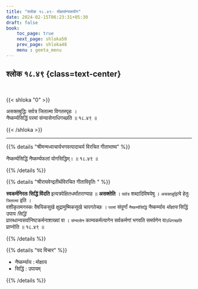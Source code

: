```yaml
---
title: "श्लोक १८.४९- मोक्षसंन्यसयोग"
date: 2024-02-15T06:23:31+05:30
draft: false
book:
    toc_page: true
    next_page: shloka50
    prev_page: shloka48
    menu : geeta_menu
---
```




## श्लोक १८.४९ {class=text-center}

<br/>

{{< shloka  "0"  >}}

असक्तबुद्धिः सर्वत्र जितात्मा विगतस्पृहः ।  
नैष्कर्म्यसिद्धिं परमां संन्यासेनाधिगच्छति ॥ १८.४९ ॥

{{< /shloka >}}

---


{{% details "श्रीमन्मध्वाचार्यभगवत्पादाचर्य विरचित  गीताभाष्य" %}}

नैष्कर्म्यसिद्धिं नैष्कर्म्यफलां योगसिद्धिम्। ॥ १८.४९ ॥

{{% /details %}}



{{% details "श्रीराघवेन्द्रतीर्थविरचित गीताविवृतिः " %}}

**स्वकर्मनिरतः सिद्धिं विंदति** इत्यत्रपेक्षितधर्मांतराण्याह 
॥ **असक्तेति** । `सर्वत्र` शब्दादिविषयेषु । `असक्तबुद्वि`त्वे हेतुः `जितात्मा` इति ।  
वशीकृतमनस्कः वैषयिकसुखे  क्षुद्रामुष्मिकसुखे चापगतेच्छः । `परमां` संपूर्णां 
`नैष्कर्म्यसिद्धिं`  नैष्कर्म्याय *मोक्षाय* सिद्धिं 
उपाय *सिद्धिं*  
प्रारब्धान्यसर्वानिष्टकर्मनाशाख्यां वा । `संन्यासेन` काम्यकर्मत्यागेन सर्वकर्मणां 
भगवति समर्पणेन वा`ऽधिगच्छति` प्राप्नोति ॥ १८.४९ ॥

{{% /details %}}



{{% details "पद विचार" %}}

- नैष्कर्म्याय : मोक्षाय
- सिद्धिं : उपायम्

{{% /details %}}
